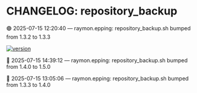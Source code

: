 # CHANGELOG: repository_backup

🟣 2025-07-15 12:20:40 — raymon.epping: repository_backup.sh bumped from 1.3.2 to 1.3.3

[![version](https://img.shields.io/badge/version-1.5.0-red)](https://github.com/raymonepping)

🔵 2025-07-15 14:39:12 — raymon.epping: repository_backup.sh bumped from 1.4.0 to 1.5.0

🔵 2025-07-15 13:05:06 — raymon.epping: repository_backup.sh bumped from 1.3.3 to 1.4.0
